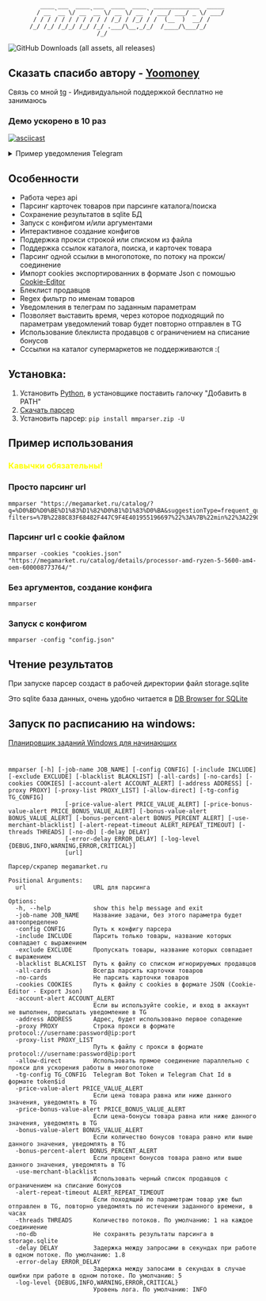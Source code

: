 #

```
         ____ ___  ____ ___  ____  ____  _____________  _____
        / __ `__ \/ __ `__ \/ __ \/ __ `/ ___/ ___/ _ \/ ___/
       / / / / / / / / / / / /_/ / /_/ / /  (__  )  __/ /
      /_/ /_/ /_/_/ /_/ /_/ .___/\__,_/_/  /____/\___/_/
                         /_/
```

![GitHub Downloads (all assets, all releases)](https://img.shields.io/github/downloads/xob0t/mmparser/total)

## Сказать спасибо автору - [Yoomoney](https://yoomoney.ru/to/410018051351692)

Связь со мной [tg](https://t.me/mobate) - Индивидуальной поддержкой бесплатно не занимаюсь

### Демо ускорено в 10 раз

[![asciicast](https://asciinema.org/a/fYFj0HVO16r16vaK1reEa4617.svg)](https://asciinema.org/a/fYFj0HVO16r16vaK1reEa4617)

<details>
  <summary>Пример уведомления Telegram</summary>
  <img src="media/tg_demo.jpg">
</details>

## Особенности

- Работа через api
- Парсинг карточек товаров при парсинге каталога/поиска
- Сохранение результатов в sqlite БД
- Запуск с конфигом и/или аргументами
- Интерактивное создание конфигов
- Поддержка прокси строкой или списком из файла
- Поддержка ссылок каталога, поиска, и карточек товара
- Парсинг одной ссылки в многопотоке, по потоку на прокси/соединение
- Импорт cookies экспортированних в формате Json с помошью [Cookie-Editor](https://chrome.google.com/webstore/detail/hlkenndednhfkekhgcdicdfddnkalmdm)
- Блеклист продавцов
- Regex фильтр по именам товаров
- Уведомления в телеграм по заданным параметрам
- Позволяет выставить время, через которое подходящий по параметрам уведомлений товар будет повторно отправлен в TG
- Использование блеклиста продавцов с ограничением на списание бонусов
- Сссылки на каталог супермаркетов не поддерживаются :(

## Установка:

1.  Установить [Python](https://www.python.org/downloads/), в установщике поставить галочку "Добавить в PATH"
2.  [Скачать парсер](https://github.com/xob0t/mmparser/releases/latest/download/mmparser.zip)
3.  Установить парсер: `pip install mmparser.zip -U`

## Пример использования

### <span style="color:yellow">Кавычки обязательны!</span>

### Просто парсинг url

```
mmparser "https://megamarket.ru/catalog/?q=%D0%BD%D0%BE%D1%83%D1%82%D0%B1%D1%83%D0%BA&suggestionType=frequent_query#?filters=%7B%2288C83F68482F447C9F4E401955196697%22%3A%7B%22min%22%3A229028%2C%22max%22%3A307480%7D%2C%22A03364050801C25CD0A856C734F74FE9%22%3A%5B%221%22%5D%7D&sort=1"
```

### Парсинг url с cookie файлом

```
mmparser -cookies "cookies.json" "https://megamarket.ru/catalog/details/processor-amd-ryzen-5-5600-am4-oem-600008773764/"
```

### Без аргументов, создание конфига

```
mmparser
```

### Запуск с конфигом

```
mmparser -config "config.json"
```

## Чтение результатов

При запуске парсер создаст в рабочей директории файл storage.sqlite

Это sqlite база данных, очень удобно читается в [DB Browser for SQLite](https://sqlitebrowser.org/)

## Запуск по расписанию на windows:

[Планировщик заданий Windows для начинающих](https://remontka.pro/windows-task-scheduler/)

#

```
mmparser [-h] [-job-name JOB_NAME] [-config CONFIG] [-include INCLUDE] [-exclude EXCLUDE] [-blacklist BLACKLIST] [-all-cards] [-no-cards] [-cookies COOKIES] [-account-alert ACCOUNT_ALERT] [-address ADDRESS] [-proxy PROXY] [-proxy-list PROXY_LIST] [-allow-direct] [-tg-config TG_CONFIG]
                [-price-value-alert PRICE_VALUE_ALERT] [-price-bonus-value-alert PRICE_BONUS_VALUE_ALERT] [-bonus-value-alert BONUS_VALUE_ALERT] [-bonus-percent-alert BONUS_PERCENT_ALERT] [-use-merchant-blacklist] [-alert-repeat-timeout ALERT_REPEAT_TIMEOUT] [-threads THREADS] [-no-db] [-delay DELAY]
                [-error-delay ERROR_DELAY] [-log-level {DEBUG,INFO,WARNING,ERROR,CRITICAL}]
                [url]

Парсер/скрапер megamarket.ru

Positional Arguments:
  url                   URL для парсинга

Options:
  -h, --help            show this help message and exit
  -job-name JOB_NAME    Название задачи, без этого параметра будет автоопределено
  -config CONFIG        Путь к конфигу парсера
  -include INCLUDE      Парсить только товары, название которых совпадает с выражением
  -exclude EXCLUDE      Пропускать товары, название которых совпадает с выражением
  -blacklist BLACKLIST  Путь к файлу со списком игнорируемых продавцов
  -all-cards            Всегда парсить карточки товаров
  -no-cards             Не парсить карточки товаров
  -cookies COOKIES      Путь к файлу с cookies в формате JSON (Cookie-Editor - Export Json)
  -account-alert ACCOUNT_ALERT
                        Если вы используйте cookie, и вход в аккаунт не выполнен, присылать уведомление в TG
  -address ADDRESS      Адрес, будет использовано первое сопадение
  -proxy PROXY          Строка прокси в формате protocol://username:password@ip:port
  -proxy-list PROXY_LIST
                        Путь к файлу с прокси в формате protocol://username:password@ip:port
  -allow-direct         Использовать прямое соединение параллельно с прокси для ускорения работы в многопотоке
  -tg-config TG_CONFIG  Telegram Bot Token и Telegram Chat Id в формате token$id
  -price-value-alert PRICE_VALUE_ALERT
                        Если цена товара равна или ниже данного значения, уведомлять в TG
  -price-bonus-value-alert PRICE_BONUS_VALUE_ALERT
                        Если цена-бонусы товара равна или ниже данного значения, уведомлять в TG
  -bonus-value-alert BONUS_VALUE_ALERT
                        Если количество бонусов товара равно или выше данного значения, уведомлять в TG
  -bonus-percent-alert BONUS_PERCENT_ALERT
                        Если процент бонусов товара равно или выше данного значения, уведомлять в TG
  -use-merchant-blacklist
                        Использовать черный список продавцов с ограничением на списание бонусов
  -alert-repeat-timeout ALERT_REPEAT_TIMEOUT
                        Если походящий по параметрам товар уже был отправлен в TG, повторно уведомлять по истечении заданного времени, в часах
  -threads THREADS      Количество потоков. По умолчанию: 1 на каждое соединиение
  -no-db                Не сохранять результаты парсинга в storage.sqlite
  -delay DELAY          Задержка между запросами в секундах при работе в одном потоке. По умолчанию: 1.8
  -error-delay ERROR_DELAY
                        Задержка между запосами в секундах в случае ошибки при работе в одном потоке. По умолчанию: 5
  -log-level {DEBUG,INFO,WARNING,ERROR,CRITICAL}
                        Уровень лога. По умолчанию: INFO
```
